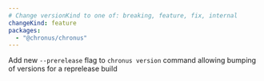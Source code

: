 ```yaml
---
# Change versionKind to one of: breaking, feature, fix, internal
changeKind: feature
packages:
  - "@chronus/chronus"
---
```


Add new `--prerelease` flag to `chronus version` command allowing bumping of versions for a reprelease build
